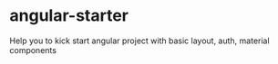 # angular-starter
Help you to kick start angular project with basic layout, auth, material components
